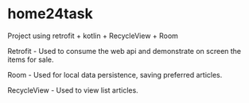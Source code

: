 # home24task

Project using retrofit + kotlin + RecycleView + Room

Retrofit - 
Used to consume the web api and demonstrate on screen the items for sale.

Room - 
Used for local data persistence, saving preferred articles.

RecycleView - 
Used to view list articles.
